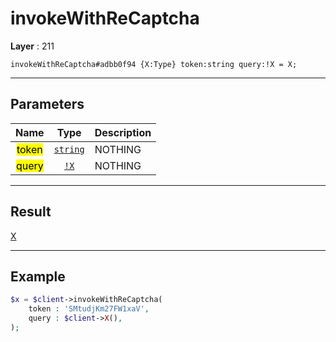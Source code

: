# invokeWithReCaptcha

**Layer** : 211

```tl
invokeWithReCaptcha#adbb0f94 {X:Type} token:string query:!X = X;
```

---

## Parameters

| Name | Type | Description |
| :---: | :---: | :--- |
| <mark>token</mark> | [`string`](type/string) | NOTHING |
| <mark>query</mark> | [`!X`](type/X) | NOTHING |

---

## Result

[X](type/X)

---

## Example

```php
$x = $client->invokeWithReCaptcha(
	token : 'SMtudjKm27FW1xaV',
	query : $client->X(),
);
```